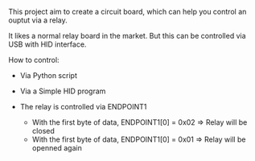 This project aim to create a circuit board, which can help you control an ouptut via a relay.

It likes a normal relay board in the market. But this can be controlled via USB with HID interface.

How to control:

+ Via Python script
+ Via a Simple HID program

+ The relay is controlled via ENDPOINT1
  + With the first byte of data, ENDPOINT1[0] = 0x02 => Relay will be closed
  + With the first byte of data, ENDPOINT1[0] = 0x01 => Relay will be openned again
